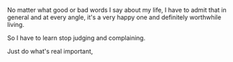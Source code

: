 
No matter what good or bad words I say about my life, I have to admit that in general and at every angle, it's a very happy one and definitely worthwhile living. 

So I have to learn stop judging and complaining.

Just do what's real important, 